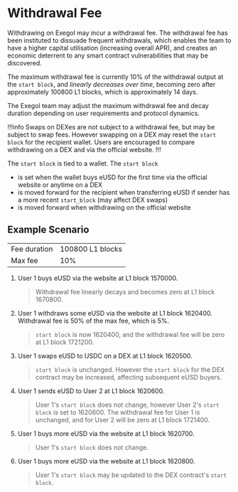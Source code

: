 # Withdrawal Fee

Withdrawing on Exegol may incur a withdrawal fee. The withdrawal fee has been instituted to dissuade frequent withdrawals, which enables the team to have a higher capital utilisation (increasing overall APR), and creates an economic deterrent to any smart contract vulnerabilities that may be discovered. 

The maximum withdrawal fee is currently 10% of the withdrawal output at the `start block`, and _linearly decreases over time_, becoming zero after approximately 100800 L1 blocks, which is approximately 14 days. 

The Exegol team may adjust the maximum withdrawal fee and decay duration depending on user requirements and protocol dynamics.

!!!info
Swaps on DEXes are not subject to a withdrawal fee, but may be subject to swap fees. However swapping on a DEX may reset the `start block` for the recipient wallet. Users are encouraged to compare withdrawing on a DEX and via the official website.
!!!

The `start block` is tied to a wallet. The `start block`
- is set when the wallet buys eUSD for the first time via the official website or anytime on a DEX
- is moved forward for the recipient when transferring eUSD if sender has a more recent `start_block` (may affect DEX swaps)
- is moved forward when withdrawing on the official website

## Example Scenario

|              |                  |
| ------------ | ---------------- |
| Fee duration | 100800 L1 blocks |
| Max fee      | 10%              |

1. User 1 buys eUSD via the website at L1 block 1570000. 
    > Withdrawal fee linearly decays and becomes zero at L1 block 1670800.
2. User 1 withdraws some eUSD via the website at L1 block 1620400. Withdrawal fee is 50% of the max fee, which is 5%.
    > `start block` is now 1620400, and the withdrawal fee will be zero at L1 block 1721200.
3. User 1 swaps eUSD to USDC on a DEX at L1 block 1620500.
    > `start block` is unchanged. However the `start block` for the DEX contract may be increased, affecting subsequent eUSD buyers.
4. User 1 sends eUSD to User 2 at L1 block 1620600.
    > User 1's `start block` does not change, however User 2's `start block` is set to 1620600. The withdrawal fee for User 1 is unchanged, and for User 2 will be zero at L1 block 1721400.
5. User 1 buys more eUSD via the website at L1 block 1620700.
    > User 1's `start block` does not change.
6. User 1 buys more eUSD via the website at L1 block 1620800.
    > User 1's `start block` may be updated to the DEX contract's `start block`.